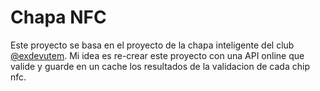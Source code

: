 # Chapa NFC

Este proyecto se basa en el proyecto de la chapa inteligente del club [@exdevutem](https://github.com/exdevutem). Mi idea es re-crear este proyecto con una API online que valide y guarde en un cache los resultados de la validacion de cada chip nfc.
